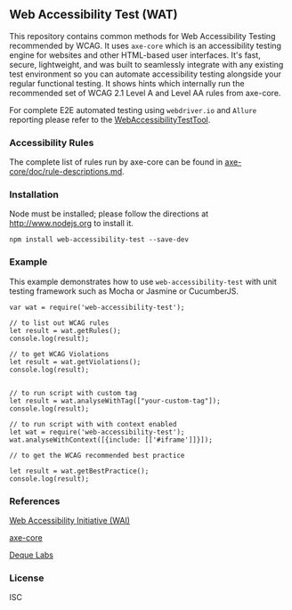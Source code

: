 ## Web Accessibility Test (WAT)

This repository contains common methods for  Web Accessibility Testing recommended by WCAG. It uses `axe-core` which is an accessibility testing engine for websites and other HTML-based user interfaces. It's fast, secure, lightweight, and was built to seamlessly integrate with any existing test environment so you can automate accessibility testing alongside your regular functional testing. It shows hints which internally run the recommended set of WCAG 2.1 Level A and Level AA rules from axe-core.

For complete E2E automated testing using `webdriver.io` and `Allure` reporting please refer to the [WebAccessibilityTestTool](https://github.com/amiya-pattnaik/WebAccessibilityTestTool).

### Accessibility Rules
The complete list of rules run by axe-core can be found in [axe-core/doc/rule-descriptions.md](https://github.com/dequelabs/axe-core/blob/develop/doc/rule-descriptions.md).

### Installation

Node must be installed; please follow the directions at http://www.nodejs.org to install it.

`npm install web-accessibility-test --save-dev`

### Example
This example demonstrates how to use `web-accessibility-test` with unit testing framework such as Mocha or Jasmine or CucumberJS.

```
var wat = require('web-accessibility-test');

// to list out WCAG rules
let result = wat.getRules();
console.log(result);

// to get WCAG Violations
let result = wat.getViolations();
console.log(result);


// to run script with custom tag
let result = wat.analyseWithTag(["your-custom-tag"]);
console.log(result);

// to run script with with context enabled
let wat = require('web-accessibility-test');
wat.analyseWithContext([{include: [['#iframe']]}]);

// to get the WCAG recommended best practice

let result = wat.getBestPractice();
console.log(result);

```
### References
[Web Accessibility Initiative (WAI)](https://www.w3.org/WAI/)

[axe-core](https://github.com/dequelabs/axe-core)

[Deque Labs](https://github.com/dequelabs)

### License
ISC
